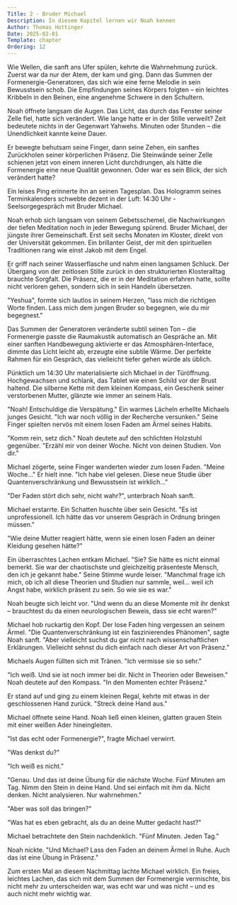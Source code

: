 ```yaml
---
Title: 2 - Bruder Michael
Description: In diesem Kapitel lernen wir Noah kennen
Author: Thomas Hottinger
Date: 2025-02-01
Template: chapter
Ordering: 12
---
```

Wie Wellen, die sanft ans Ufer spülen, kehrte die Wahrnehmung zurück. Zuerst war da nur der Atem, der kam und ging. Dann das Summen der Formenergie-Generatoren, das sich wie eine ferne Melodie in sein Bewusstsein schob. Die Empfindungen seines Körpers folgten – ein leichtes Kribbeln in den Beinen, eine angenehme Schwere in den Schultern.

Noah öffnete langsam die Augen. Das Licht, das durch das Fenster seiner Zelle fiel, hatte sich verändert. Wie lange hatte er in der Stille verweilt? Zeit bedeutete nichts in der Gegenwart Yahwehs. Minuten oder Stunden – die Unendlichkeit kannte keine Dauer.

Er bewegte behutsam seine Finger, dann seine Zehen, ein sanftes Zurückholen seiner körperlichen Präsenz. Die Steinwände seiner Zelle schienen jetzt von einem inneren Licht durchdrungen, als hätte die Formenergie eine neue Qualität gewonnen. Oder war es sein Blick, der sich verändert hatte?

Ein leises Ping erinnerte ihn an seinen Tagesplan. Das Hologramm seines Terminkalenders schwebte dezent in der Luft: 14:30 Uhr - Seelsorgegespräch mit Bruder Michael.

Noah erhob sich langsam von seinem Gebetsschemel, die Nachwirkungen der tiefen Meditation noch in jeder Bewegung spürend. Bruder Michael, der jüngste ihrer Gemeinschaft. Erst seit sechs Monaten im Kloster, direkt von der Universität gekommen. Ein brillanter Geist, der mit den spirituellen Traditionen rang wie einst Jakob mit dem Engel.

Er griff nach seiner Wasserflasche und nahm einen langsamen Schluck. Der Übergang von der zeitlosen Stille zurück in den strukturierten Klosteralltag brauchte Sorgfalt. Die Präsenz, die er in der Meditation erfahren hatte, sollte nicht verloren gehen, sondern sich in sein Handeln übersetzen.

"Yeshua", formte sich lautlos in seinem Herzen, "lass mich die richtigen Worte finden. Lass mich dem jungen Bruder so begegnen, wie du mir begegnest."

Das Summen der Generatoren veränderte subtil seinen Ton – die Formenergie passte die Raumakustik automatisch an Gespräche an. Mit einer sanften Handbewegung aktivierte er das Atmosphären-Interface, dimmte das Licht leicht ab, erzeugte eine subtile Wärme. Der perfekte Rahmen für ein Gespräch, das vielleicht tiefer gehen würde als üblich.

Pünktlich um 14:30 Uhr materialisierte sich Michael in der Türöffnung. Hochgewachsen und schlank, das Tablet wie einen Schild vor der Brust haltend. Die silberne Kette mit dem kleinen Kompass, ein Geschenk seiner verstorbenen Mutter, glänzte wie immer an seinem Hals.

"Noah! Entschuldige die Verspätung." Ein warmes Lächeln erhellte Michaels junges Gesicht. "Ich war noch völlig in der Recherche versunken." Seine Finger spielten nervös mit einem losen Faden am Ärmel seines Habits.

"Komm rein, setz dich." Noah deutete auf den schlichten Holzstuhl gegenüber. "Erzähl mir von deiner Woche. Nicht von deinen Studien. Von dir."

Michael zögerte, seine Finger wanderten wieder zum losen Faden. "Meine Woche..." Er hielt inne. "Ich habe viel gelesen. Diese neue Studie über Quantenverschränkung und Bewusstsein ist wirklich..."

"Der Faden stört dich sehr, nicht wahr?", unterbrach Noah sanft.

Michael erstarrte. Ein Schatten huschte über sein Gesicht. "Es ist unprofessionell. Ich hätte das vor unserem Gespräch in Ordnung bringen müssen."

"Wie deine Mutter reagiert hätte, wenn sie einen losen Faden an deiner Kleidung gesehen hätte?"

Ein überraschtes Lachen entkam Michael. "Sie? Sie hätte es nicht einmal bemerkt. Sie war der chaotischste und gleichzeitig präsenteste Mensch, den ich je gekannt habe." Seine Stimme wurde leiser. "Manchmal frage ich mich, ob ich all diese Theorien und Studien nur sammle, weil... weil ich Angst habe, wirklich präsent zu sein. So wie sie es war."

Noah beugte sich leicht vor. "Und wenn du an diese Momente mit ihr denkst – brauchtest du da einen neurologischen Beweis, dass sie echt waren?"

Michael hob ruckartig den Kopf. Der lose Faden hing vergessen an seinem Ärmel. "Die Quantenverschränkung ist ein faszinierendes Phänomen", sagte Noah sanft. "Aber vielleicht suchst du gar nicht nach wissenschaftlichen Erklärungen. Vielleicht sehnst du dich einfach nach dieser Art von Präsenz."

Michaels Augen füllten sich mit Tränen. "Ich vermisse sie so sehr."

"Ich weiß. Und sie ist noch immer bei dir. Nicht in Theorien oder Beweisen." Noah deutete auf den Kompass. "In den Momenten echter Präsenz."

Er stand auf und ging zu einem kleinen Regal, kehrte mit etwas in der geschlossenen Hand zurück. "Streck deine Hand aus."

Michael öffnete seine Hand. Noah ließ einen kleinen, glatten grauen Stein mit einer weißen Ader hineingleiten.

"Ist das echt oder Formenergie?", fragte Michael verwirrt.

"Was denkst du?"

"Ich weiß es nicht."

"Genau. Und das ist deine Übung für die nächste Woche. Fünf Minuten am Tag. Nimm den Stein in deine Hand. Und sei einfach mit ihm da. Nicht denken. Nicht analysieren. Nur wahrnehmen."

"Aber was soll das bringen?"

"Was hat es eben gebracht, als du an deine Mutter gedacht hast?"

Michael betrachtete den Stein nachdenklich. "Fünf Minuten. Jeden Tag."

Noah nickte. "Und Michael? Lass den Faden an deinem Ärmel in Ruhe. Auch das ist eine Übung in Präsenz."

Zum ersten Mal an diesem Nachmittag lachte Michael wirklich. Ein freies, leichtes Lachen, das sich mit dem Summen der Formenergie vermischte, bis nicht mehr zu unterscheiden war, was echt war und was nicht – und es auch nicht mehr wichtig war.
